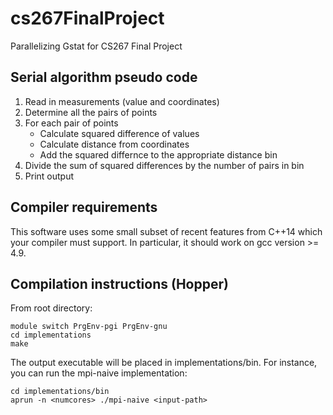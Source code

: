 # cs267FinalProject
Parallelizing Gstat for CS267 Final Project

## Serial algorithm pseudo code

1. Read in measurements (value and coordinates)
2. Determine all the pairs of points
3. For each pair of points
    - Calculate squared difference of values
    - Calculate distance from coordinates
    - Add the squared differnce to the appropriate distance bin
4. Divide the sum of squared differences by the number of pairs in bin
5. Print output

## Compiler requirements
This software uses some small subset of recent features from C++14 which your compiler must support. In particular, it should work on gcc version >= 4.9.

## Compilation instructions (Hopper)
From root directory:

    module switch PrgEnv-pgi PrgEnv-gnu
    cd implementations
    make

The output executable will be placed in implementations/bin. For instance, you can run the mpi-naive implementation:

    cd implementations/bin
    aprun -n <numcores> ./mpi-naive <input-path>
